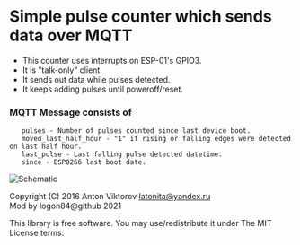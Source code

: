 # Simple pulse counter which sends data over MQTT

* This counter uses interrupts on ESP-01's GPIO3.
* It is "talk-only" client. 
* It sends out data while pulses detected.
* It keeps adding pulses until poweroff/reset.

### MQTT Message consists of 
       pulses - Number of pulses counted since last device boot.
       moved_last_half_hour - "1" if rising or falling edges were detected on last half hour.
       last_pulse - Last falling pulse detected datetime.
       since - ESP8266 last boot date.
  
![Schematic](https://raw.githubusercontent.com/logon84/waterflow_sensor_aka_pulse_counter/main/schematic.png)

Copyright (C) 2016 Anton Viktorov <latonita@yandex.ru>  
Mod by logon84@github 2021

This library is free software. You may use/redistribute it under The MIT License terms. 
